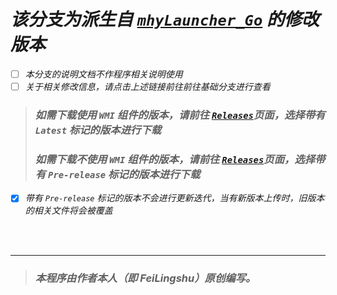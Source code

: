 # _该分支为派生自 [`mhyLauncher_Go`](https://github.com/FeiLingshu/mhyLauncher_Go/tree/mhyLauncher_Go) 的修改版本_
- [ ] _本分支的说明文档不作程序相关说明使用_
- [ ] _关于相关修改信息，请点击上述链接前往前往基础分支进行查看_
> ### _如需下载使用 `WMI` 组件的版本，请前往 [`Releases`](https://github.com/FeiLingshu/mhyLauncher_Go/releases)页面，选择带有 `Latest` 标记的版本进行下载_
> ### _如需下载不使用 `WMI` 组件的版本，请前往 [`Releases`](https://github.com/FeiLingshu/mhyLauncher_Go/releases)页面，选择带有 `Pre-release` 标记的版本进行下载_
- [x] _带有 `Pre-release` 标记的版本不会进行更新迭代，当有新版本上传时，旧版本的相关文件将会被覆盖_




<br></br>
___
> ### **_本程序由作者本人（即 FeiLingshu）原创编写。_**

